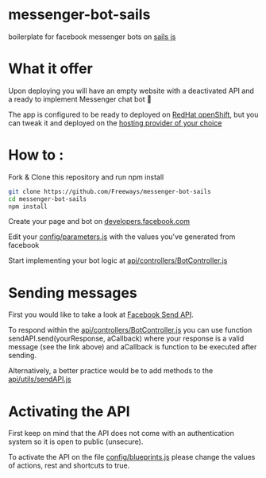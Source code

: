 # messenger-bot-sails

boilerplate for facebook messenger bots on [sails js](http://sailsjs.com/)

# What it offer

Upon deploying you will have an empty website with a deactivated API and a ready to implement Messenger chat bot :rocket:

The app is configured to be ready to deployed on [RedHat openShift](https://openshift.redhat.com/), but you can tweak it and deployed on the [hosting provider of your choice](http://sailsjs.com/documentation/concepts/deployment)

# How to :

Fork & Clone this repository  and run npm install

```sh
git clone https://github.com/Freeways/messenger-bot-sails
cd messenger-bot-sails
npm install
```

Create your page and bot on [developers.facebook.com](https://developers.facebook.com/docs/messenger-platform/guides/quick-start)

Edit your [config/parameters.js](config/parameters.js) with the values you've generated from facebook

Start implementing your bot logic at [api/controllers/BotController.js](api/controllers/BotController.js)

# Sending messages

First you would like to take a look at [Facebook Send API](https://developers.facebook.com/docs/messenger-platform/send-api-reference).

To respond within the [api/controllers/BotController.js](api/controllers/BotController.js) you can use function sendAPI.send(yourResponse, aCallback) where your response is a valid message (see the link above) and aCallback is function to be executed after sending.

Alternatively, a better practice would be to add methods to the [api/utils/sendAPI.js](api/utils/sendAPI.js)

# Activating the API

First keep on mind that the API does not come with an authentication system so it is open to public (unsecure).

To activate the API on the file [config/blueprints.js](config/blueprints.js) please change the values of actions, rest and shortcuts to true.